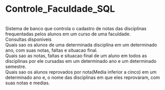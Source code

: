 # Controle_Faculdade_SQL
<br>Sistema de banco que controla o cadastro de notas das disciplinas frequentadas pelos alunos em um curso de uma faculdade.
<br>Consultas disponiveis
<br>Quais sao os alunos de uma determinada disciplina em um determinado ano, com suas notas, faltas e situacao final.
<br>Quais sao as notas, faltas e situacao final de um aluno em todos as disciplinas por ele cursadas em um determinado ano e um determinado semestre.
<br>Quais sao os alunos reprovados por nota(Media inferior a cinco) em um determinado ano e, o nome das disciplinas em que eles reprovaram, com suas notas e medias.
